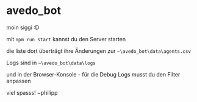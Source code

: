 # avedo_bot

moin siggi :D

mit
`npm run start`
kannst du den Server starten

die liste dort überträgt ihre Änderungen zur
`~\avedo_bot\data\agents.csv`

Logs sind in
`~\avedo_bot\data\logs`

und in der Browser-Konsole - für die Debug Logs musst du den Filter anpassen

viel spasss!
~philipp
